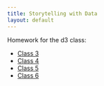 ```yaml
---
title: Storytelling with Data
layout: default
---
```

Homework for the d3 class:

* [Class 3](03-homework.html)
* [Class 4](04-homework.html)
* [Class 5](05-homework.html)
* [Class 6](06-homework.html)
